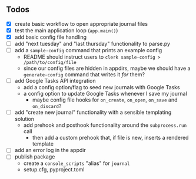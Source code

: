 ## Todos

- [X] create basic workflow to open appropriate journal files
- [X] test the main application loop (`app.main()`)
- [X] add basic config file handling
- [ ] add "next tuesday" and "last thursday" functionality to parse.py
- [ ] add a `sample-config` command that prints an example config
    - README should instruct users to `clerk sample-config > /path/to/config/file`
    - since our config files are hidden in appdirs, maybe we should have a `generate-config` command that writes it _for_ them?
- [ ] add Google Tasks API integration
    - add a config option/flag to seed new journals with Google Tasks
    - a config option to update Google Tasks whenever I save my journal
        - maybe config file hooks for `on_create`, `on_open`, `on_save` and `on_discard`?
- [ ] add "create new journal" functionality with a sensible templating solution
    - add prehook and posthook functionality around the `subprocess.run` call
        - then add a custom prehook that, if file is new, inserts a rendered template
- [ ] add an error log in the appdir
- [ ] publish package
    - create a `console_scripts` "alias" for `journal`
    - setup.cfg, pyproject.toml
